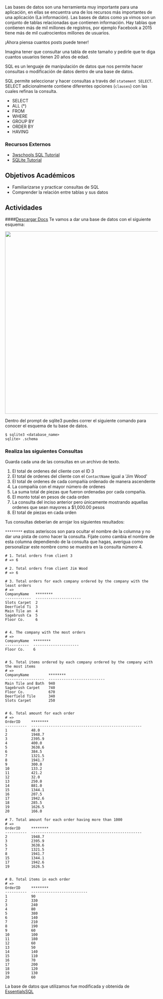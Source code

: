 Las bases de datos son una herramienta muy importante para una aplicación, en ellas se encuentra una de los recursos más importantes de una aplicación (La información). Las bases de datos como ya vimos son un conjunto de tablas relacionadas que contienen información. Hay tablas que contienen más de mil millones de registros, por ejemplo Facebook a 2015 tiene más de mil cuatrocientos millones de usuarios.

¡Ahora piensa cuantos posts puede tener!

Imagina tener que consultar una tabla de este tamaño y pedirle que te diga cuantos usuarios tienen 20 años de edad.

SQL es un lenguaje de manipulación de datos que nos permite hacer consultas o modificación de datos dentro de una base de datos.

SQL permite seleccionar y hacer consultas a través del `statement SELECT`. SELECT adicionalmente contiene diferentes opciones (`clauses`) con las cuales refinas la consulta.

- SELECT
- ALL (*)
- FROM
- WHERE
- GROUP BY
- ORDER BY
- HAVING

### Recursos Externos

- [3wschools SQL Tutorial](http://www.w3schools.com/sql/default.asp)
- [SQLite Tutorial](http://zetcode.com/db/sqlite/)

## Objetivos Académicos

- Familiarizarse y practicar consultas de SQL
- Comprender la relación entre tablas y sus datos

## Actividades
####[Descargar Docs](https://drive.google.com/open?id=0ByUoGI7lHNH8dzR3a0M3MGRjTjQ)
Te vamos a dar una base de datos con el siguiente esquema:

<center>
  <img style="width: 600px;" src="https://codealab.files.wordpress.com/2015/04/sqlite1.png">
</center>

Dentro del prompt de sqlite3 puedes correr el siguiente comando para conocer el esquema de tu base de datos.

```
$ sqlite3 <database_name>
sqlite> .schema

```


### Realiza las siguientes Consultas

Guarda cada una de las consultas en un archivo de texto.

1. El total de ordenes del cliente con el ID 3
2. El total de ordenes del cliente con el `ContactName` igual a 'Jim Wood'
3. El total de ordenes de cada compañía ordenado de manera ascendente
4. La compañía con el mayor número de ordenes
5. La suma total de piezas que fueron ordenadas por cada compañía.
6. El monto total en pesos de cada orden
7. La consulta del inciso anterior pero únicamente mostrando aquellas ordenes que sean mayores a $1,000.00 pesos
8. El total de piezas en cada orden

Tus consultas deberían de arrojar los siguientes resultados:

`********` estos asteriscos son para ocultar el nombre de la columna y no dar una pista de como hacer la consulta. Fíjate como cambia el nombre de esta columna dependiendo de la consulta que hagas, averigua como personalizar este nombre como se muestra en la consulta número 4.  


```
# 1. Total orders from client 3
# => 6

# 2. Total orders from client Jim Wood
# => 6

# 3. Total orders for each company ordered by the company with the least orders
# =>
CompanyName   ********
------------  ---------------------
Slots Carpet  2
Deerfield Ti  3
Main Tile an  4
Sagebrush Ca  5
Floor Co.     6


# 4. The company with the most orders
# =>
CompanyName  ********
-----------  ---------------------
Floor Co.    6


# 5. Total items ordered by each company ordered by the company with the most items
# =>
CompanyName         ********
------------------  --------------------------
Main Tile and Bath  940
Sagebrush Carpet    740
Floor Co.           670
Deerfield Tile      340
Slots Carpet        250


# 6. Total amount for each order
# =>
OrderID     ********
----------  ---------------------------------------------------
1           48.0
2           1948.7
3           2395.9
4           400.0
5           3638.6
6           384.5
7           1321.5
8           1941.7
9           300.0
10          133.2
11          421.2
12          32.0
13          250.0
14          881.0
15          1344.1
16          207.5
17          1942.6
18          285.5
19          1626.5
20          166.0

# 7. Total amount for each order having more than 1000
# =>
OrderID     ********
----------  ---------------------------------------------------
2           1948.7
3           2395.9
5           3638.6
7           1321.5
8           1941.7
15          1344.1
17          1942.6
19          1626.5


# 8. Total items in each order
# =>
OrderID     ********
----------  --------------------------
1           90
2           330
3           240
4           80
5           380
6           140
7           210
8           190
9           60
10          100
11          180
12          60
13          50
14          140
15          110
16          70
17          200
18          120
19          130
20          60
```

La base de datos que utilizamos fue modificada y obtenida de [EssentialsSQL](http://www.essentialsql.com/)
